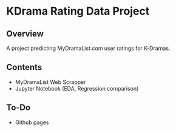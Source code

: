 # KDrama Rating Data Project
## Overview
A project predicting MyDramaList.com user ratings for K-Dramas.

## Contents
* MyDramaList Web Scrapper
* Jupyter Notebook (EDA, Regression comparison)
## To-Do
* Github pages
